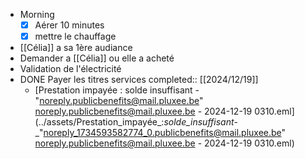 - Morning
  * [x] Aérer 10 minutes
  * [x] mettre le chauffage
- [[Célia]] a sa 1ère audiance
- Demander a [[Célia]] ou elle a acheté
- Validation de l'électricité
- DONE Payer les titres services
  completed:: [[2024/12/19]]
	- [Prestation impayée : solde insuffisant - "noreply.publicbenefits@mail.pluxee.be" <noreply.publicbenefits@mail.pluxee.be> - 2024-12-19 0310.eml](../assets/Prestation_impayée_:_solde_insuffisant_-_"noreply_1734593582774_0.publicbenefits@mail.pluxee.be" <noreply.publicbenefits@mail.pluxee.be> - 2024-12-19 0310.eml)